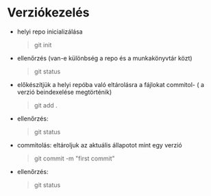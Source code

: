 # Verziókezelés
- helyi repo inicializálása
    > git init
- ellenőrzés (van-e különbség a repo és a munkakönyvtár közt)
    > git status
- előkészítjük a helyi repóba való eltárolásra a fájlokat commitol- ( a verzió beindexelése megtörténik)
    > git add .
- ellenőrzés:
    > git status
- commitolás: eltároljuk az aktuális állapotot mint egy verzió
    > git commit -m "first commit"
- ellenőrzés:
    > git status